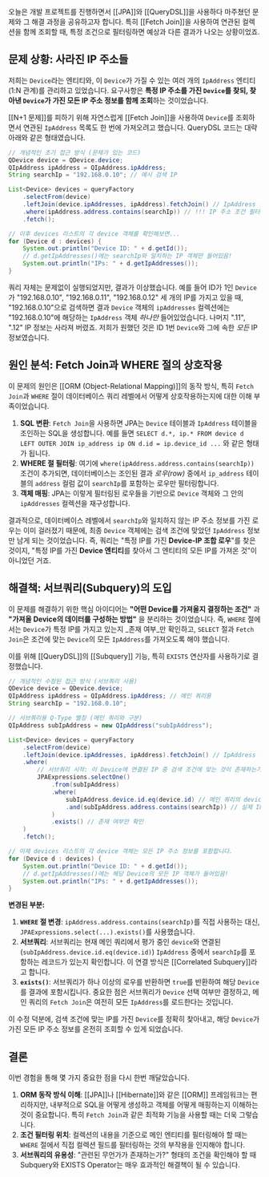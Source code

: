 
오늘은 개발 프로젝트를 진행하면서 [[JPA]]와 [[QueryDSL]]을 사용하다 마주쳤던 문제와 그 해결 과정을 공유하고자 합니다. 특히 [[Fetch Join]]을 사용하여 연관된 컬렉션을 함께 조회할 때, 특정 조건으로 필터링하면 예상과 다른 결과가 나오는 상황이었죠.

## 문제 상황: 사라진 IP 주소들

저희는 `Device`라는 엔티티와, 이 `Device`가 가질 수 있는 여러 개의 `IpAddress` 엔티티(1:N 관계)를 관리하고 있었습니다. 요구사항은 **특정 IP 주소를 가진 `Device`를 찾되, 찾아낸 `Device`가 가진 모든 IP 주소 정보를 함께 조회**하는 것이었습니다.

[[N+1 문제]]를 피하기 위해 자연스럽게 [[Fetch Join]]을 사용하여 `Device`를 조회하면서 연관된 `IpAddress` 목록도 한 번에 가져오려고 했습니다. QueryDSL 코드는 대략 아래와 같은 형태였습니다.

```java
// 개념적인 초기 접근 방식 (문제가 있는 코드)
QDevice device = QDevice.device;
QIpAddress ipAddress = QIpAddress.ipAddress;
String searchIp = "192.168.0.10"; // 예시 검색 IP

List<Device> devices = queryFactory
    .selectFrom(device)
    .leftJoin(device.ipAddresses, ipAddress).fetchJoin() // IpAddress 컬렉션을 Fetch Join
    .where(ipAddress.address.contains(searchIp)) // !!! IP 주소 조건 필터링 !!!
    .fetch();

// 이후 devices 리스트의 각 device 객체를 확인해보면...
for (Device d : devices) {
    System.out.println("Device ID: " + d.getId());
    // d.getIpAddresses()에는 searchIp와 일치하는 IP 객체만 들어있음!
    System.out.println("IPs: " + d.getIpAddresses());
}
````

쿼리 자체는 문제없이 실행되었지만, 결과가 이상했습니다. 예를 들어 ID가 1인 `Device`가 "192.168.0.10", "192.168.0.11", "192.168.0.12" 세 개의 IP를 가지고 있을 때, "192.168.0.10"으로 검색하면 결과 `Device` 객체의 `ipAddresses` 컬렉션에는 "192.168.0.10"에 해당하는 `IpAddress` 객체 _하나만_ 들어있었습니다. 나머지 ".11", ".12" IP 정보는 사라져 버렸죠. 저희가 원했던 것은 ID 1번 `Device`와 그에 속한 _모든_ IP 정보였습니다.

## 원인 분석: Fetch Join과 WHERE 절의 상호작용

이 문제의 원인은 [[ORM (Object-Relational Mapping)]]의 동작 방식, 특히 `Fetch Join`과 `WHERE` 절이 데이터베이스 쿼리 레벨에서 어떻게 상호작용하는지에 대한 이해 부족이었습니다.

1. **SQL 변환**: `Fetch Join`을 사용하면 JPA는 `Device` 테이블과 `IpAddress` 테이블을 조인하는 SQL을 생성합니다. 예를 들면 `SELECT d.*, ip.* FROM device d LEFT OUTER JOIN ip_address ip ON d.id = ip.device_id ...` 와 같은 형태가 됩니다.
2. **WHERE 절 필터링**: 여기에 `where(ipAddress.address.contains(searchIp))` 조건이 추가되면, 데이터베이스는 조인된 결과 _로우(row)_ 중에서 `ip_address` 테이블의 `address` 컬럼 값이 `searchIp`를 포함하는 로우만 필터링합니다.
3. **객체 매핑**: JPA는 이렇게 필터링된 로우들을 기반으로 `Device` 객체와 그 안의 `ipAddresses` 컬렉션을 재구성합니다.

결과적으로, 데이터베이스 레벨에서 `searchIp`와 일치하지 않는 IP 주소 정보를 가진 로우는 이미 걸러졌기 때문에, 최종 `Device` 객체에는 검색 조건에 맞았던 `IpAddress` 정보만 남게 되는 것이었습니다. 즉, 쿼리는 "특정 IP를 가진 **Device-IP 조합 로우**"를 찾은 것이지, "특정 IP를 가진 **Device 엔티티**를 찾아서 그 엔티티의 모든 IP를 가져온 것"이 아니었던 거죠.

## 해결책: 서브쿼리(Subquery)의 도입

이 문제를 해결하기 위한 핵심 아이디어는 **"어떤 Device를 가져올지 결정하는 조건"** 과 **"가져올 Device의 데이터를 구성하는 방법"** 을 분리하는 것이었습니다. 즉, `WHERE` 절에서는 `Device`가 특정 IP를 가지고 있는지 _존재 여부_만 확인하고, `SELECT` 절과 `Fetch Join`은 조건에 맞는 `Device`의 모든 `IpAddress`를 가져오도록 해야 했습니다.

이를 위해 [[QueryDSL]]의 [[Subquery]] 기능, 특히 `EXISTS` 연산자를 사용하기로 결정했습니다.

```java
// 개념적인 수정된 접근 방식 (서브쿼리 사용)
QDevice device = QDevice.device;
QIpAddress ipAddress = QIpAddress.ipAddress; // 메인 쿼리용
String searchIp = "192.168.0.10";

// 서브쿼리용 Q-Type 별칭 (메인 쿼리와 구분)
QIpAddress subIpAddress = new QIpAddress("subIpAddress");

List<Device> devices = queryFactory
    .selectFrom(device)
    .leftJoin(device.ipAddresses, ipAddress).fetchJoin() // IpAddress 컬렉션을 Fetch Join (이제 안전함)
    .where(
        // 서브쿼리 시작: 이 Device에 연결된 IP 중 검색 조건에 맞는 것이 존재하는가?
        JPAExpressions.selectOne()
            .from(subIpAddress)
            .where(
                subIpAddress.device.id.eq(device.id) // 메인 쿼리의 device와 연결 (Correlated Subquery)
                .and(subIpAddress.address.contains(searchIp)) // 실제 IP 조건 확인
            )
            .exists() // 존재 여부만 확인
    )
    .fetch();

// 이제 devices 리스트의 각 device 객체는 모든 IP 주소 정보를 포함합니다.
for (Device d : devices) {
    System.out.println("Device ID: " + d.getId());
    // d.getIpAddresses()에는 해당 Device의 모든 IP 객체가 들어있음!
    System.out.println("IPs: " + d.getIpAddresses());
}
```

**변경된 부분:**

1. **`WHERE` 절 변경**: `ipAddress.address.contains(searchIp)`를 직접 사용하는 대신, `JPAExpressions.select(...).exists()`를 사용했습니다.
2. **서브쿼리**: 서브쿼리는 현재 메인 쿼리에서 평가 중인 `device`와 연결된(`subIpAddress.device.id.eq(device.id)`) `IpAddress` 중에서 `searchIp`를 포함하는 레코드가 있는지 확인합니다. 이 연결 방식은 [[Correlated Subquery]]라고 합니다.
3. **`exists()`**: 서브쿼리가 하나 이상의 로우를 반환하면 `true`를 반환하여 해당 `Device`를 결과에 포함시킵니다. 중요한 점은 서브쿼리가 `Device` 선택 여부만 결정하고, 메인 쿼리의 `Fetch Join`은 여전히 모든 `IpAddress`를 로드한다는 것입니다.

이 수정 덕분에, 검색 조건에 맞는 IP를 가진 `Device`를 정확히 찾아내고, 해당 `Device`가 가진 모든 IP 주소 정보를 온전히 조회할 수 있게 되었습니다.

## 결론

이번 경험을 통해 몇 가지 중요한 점을 다시 한번 깨달았습니다.

1. **ORM 동작 방식 이해**: [[JPA]]나 [[Hibernate]]와 같은 [[ORM]] 프레임워크는 편리하지만, 내부적으로 SQL을 어떻게 생성하고 객체를 어떻게 매핑하는지 이해하는 것이 중요합니다. 특히 `Fetch Join`과 같은 최적화 기능을 사용할 때는 더욱 그렇습니다.
2. **조건 필터링 위치**: 컬렉션의 내용을 기준으로 메인 엔티티를 필터링해야 할 때는 `WHERE` 절에서 직접 컬렉션 필드를 필터링하는 것의 부작용을 인지해야 합니다.
3. **서브쿼리의 유용성**: "관련된 무언가가 존재하는가?" 형태의 조건을 확인해야 할 때 Subquery와 EXISTS Operator는 매우 효과적인 해결책이 될 수 있습니다.